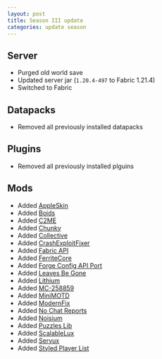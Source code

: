 ```yaml
---
layout: post
title: Season III update
categories: update season
---
```


## Server
* Purged old world save  
* Updated server jar (`1.20.4-497` to Fabric 1.21.4)  
* Switched to Fabric  

## Datapacks
* Removed all previously installed datapacks  

## Plugins
* Removed all previously installed plguins

## Mods
* Added [AppleSkin](https://modrinth.com/mod/appleskin)  
* Added [Boids](https://modrinth.com/mod/boids)  
* Added [C2ME](https://modrinth.com/mod/c2me-fabric)  
* Added [Chunky](https://modrinth.com/plugin/chunky)  
* Added [Collective](https://modrinth.com/mod/collective)  
* Added [CrashExploitFixer](https://modrinth.com/mod/crashexploitfixer)  
* Added [Fabric API](https://modrinth.com/mod/fabric-api)  
* Added [FerriteCore](https://modrinth.com/mod/ferrite-core)  
* Added [Forge Config API Port](https://modrinth.com/mod/forge-config-api-port)  
* Added [Leaves Be Gone](https://modrinth.com/mod/leaves-be-gone)  
* Added [Lithium](https://modrinth.com/mod/lithium)  
* Added [MC-258859](https://modrinth.com/mod/mc-258859)  
* Added [MiniMOTD](https://modrinth.com/plugin/minimotd)  
* Added [ModernFix](https://modrinth.com/mod/modernfix)  
* Added [No Chat Reports](https://modrinth.com/mod/no-chat-reports)  
* Added [Noisium](https://modrinth.com/mod/noisium)  
* Added [Puzzles Lib](https://modrinth.com/mod/puzzles-lib)  
* Added [ScalableLux](https://modrinth.com/mod/scalablelux)  
* Added [Servux](https://modrinth.com/mod/servux)  
* Added [Styled Player List](https://modrinth.com/mod/styledplayerlist)  
